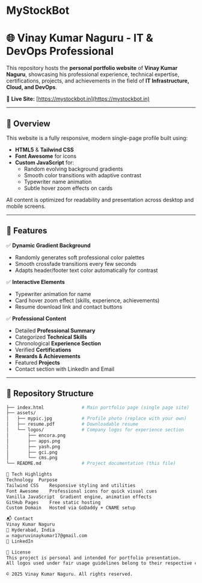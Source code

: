 # MyStockBot
# 🌐 Vinay Kumar Naguru - IT & DevOps Professional

This repository hosts the **personal portfolio website** of **Vinay Kumar Naguru**, showcasing his professional experience, technical expertise, certifications, projects, and achievements in the field of **IT Infrastructure, Cloud, and DevOps**.

🔗 **Live Site:** [https://mystockbot.in](https://mystockbot.in)

---

## 🚀 Overview

This website is a fully responsive, modern single-page profile built using:
- **HTML5** & **Tailwind CSS**
- **Font Awesome** for icons
- **Custom JavaScript** for:
  - Random evolving background gradients  
  - Smooth color transitions with adaptive contrast  
  - Typewriter name animation  
  - Subtle hover zoom effects on cards  

All content is optimized for readability and presentation across desktop and mobile screens.

---

## 🧠 Features

✅ **Dynamic Gradient Background**  
- Randomly generates soft professional color palettes  
- Smooth crossfade transitions every few seconds  
- Adapts header/footer text color automatically for contrast  

✅ **Interactive Elements**  
- Typewriter animation for name  
- Card hover zoom effect (skills, experience, achievements)  
- Resume download link and contact buttons  

✅ **Professional Content**  
- Detailed **Professional Summary**  
- Categorized **Technical Skills**  
- Chronological **Experience Section**  
- Verified **Certifications**  
- **Rewards & Achievements**  
- Featured **Projects**  
- Contact section with LinkedIn and Email  

---

## 📁 Repository Structure

```bash
├── index.html              # Main portfolio page (single page site)
├── assets/
│   ├── mypic.jpg           # Profile photo (replace with your own)
│   ├── resume.pdf          # Downloadable resume
│   └── logos/              # Company logos for experience section
│       ├── encora.png
│       ├── apps.png
│       ├── yash.png
│       ├── gci.png
│       └── cms.png
└── README.md               # Project documentation (this file)

🧩 Tech Highlights
Technology	Purpose
Tailwind CSS	Responsive styling and utilities
Font Awesome	Professional icons for quick visual cues
Vanilla JavaScript	Gradient engine, animation effects
GitHub Pages	Free static hosting
Custom Domain	Hosted via GoDaddy + CNAME setup

📬 Contact
Vinay Kumar Naguru
📍 Hyderabad, India
✉️ naguruvinaykumar17@gmail.com
🔗 LinkedIn

🧾 License
This project is personal and intended for portfolio presentation.
All logos used under fair usage guidelines belong to their respective companies.

© 2025 Vinay Kumar Naguru. All rights reserved.
